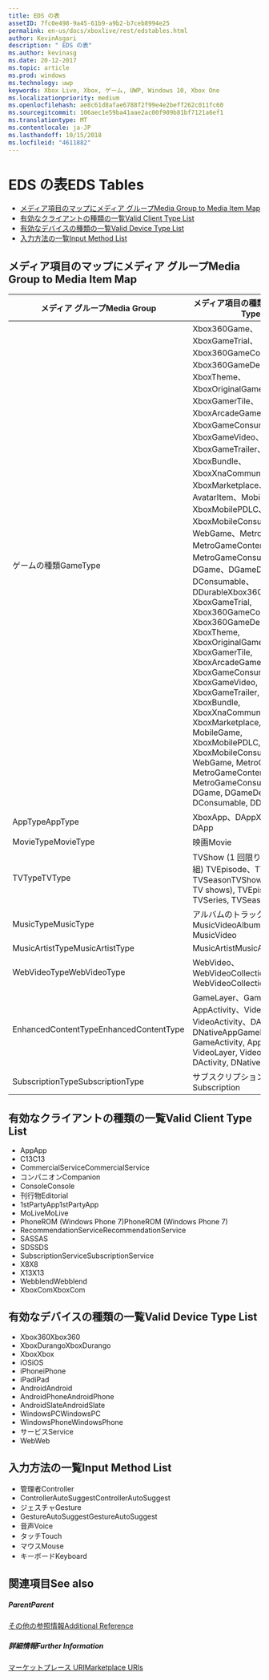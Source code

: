 ```yaml
---
title: EDS の表
assetID: 7fc0e498-9a45-61b9-a9b2-b7ceb8994e25
permalink: en-us/docs/xboxlive/rest/edstables.html
author: KevinAsgari
description: " EDS の表"
ms.author: kevinasg
ms.date: 20-12-2017
ms.topic: article
ms.prod: windows
ms.technology: uwp
keywords: Xbox Live, Xbox, ゲーム, UWP, Windows 10, Xbox One
ms.localizationpriority: medium
ms.openlocfilehash: ae8c61d8afae6788f2f99e4e2beff262c011fc60
ms.sourcegitcommit: 106aec1e59ba41aae2ac00f909b81bf7121a6ef1
ms.translationtype: MT
ms.contentlocale: ja-JP
ms.lasthandoff: 10/15/2018
ms.locfileid: "4611882"
---
```

# <a name="eds-tables"></a><span data-ttu-id="a1a87-104">EDS の表</span><span class="sxs-lookup"><span data-stu-id="a1a87-104">EDS Tables</span></span>

  * [<span data-ttu-id="a1a87-105">メディア項目のマップにメディア グループ</span><span class="sxs-lookup"><span data-stu-id="a1a87-105">Media Group to Media Item Map</span></span>](#ID4EQ)
  * [<span data-ttu-id="a1a87-106">有効なクライアントの種類の一覧</span><span class="sxs-lookup"><span data-stu-id="a1a87-106">Valid Client Type List</span></span>](#ID4EFD)
  * [<span data-ttu-id="a1a87-107">有効なデバイスの種類の一覧</span><span class="sxs-lookup"><span data-stu-id="a1a87-107">Valid Device Type List</span></span>](#ID4EPE)
  * [<span data-ttu-id="a1a87-108">入力方法の一覧</span><span class="sxs-lookup"><span data-stu-id="a1a87-108">Input Method List</span></span>](#ID4ERF)

<a id="ID4EQ"></a>


## <a name="media-group-to-media-item-map"></a><span data-ttu-id="a1a87-109">メディア項目のマップにメディア グループ</span><span class="sxs-lookup"><span data-stu-id="a1a87-109">Media Group to Media Item Map</span></span>

| <span data-ttu-id="a1a87-110">メディア グループ</span><span class="sxs-lookup"><span data-stu-id="a1a87-110">Media Group</span></span>| <span data-ttu-id="a1a87-111">メディア項目の種類</span><span class="sxs-lookup"><span data-stu-id="a1a87-111">Media Item Type</span></span>| 
| --- | --- |
| <span data-ttu-id="a1a87-112">ゲームの種類</span><span class="sxs-lookup"><span data-stu-id="a1a87-112">GameType</span></span>| <span data-ttu-id="a1a87-113">Xbox360Game、XboxGameTrial、Xbox360GameContent、Xbox360GameDemo、XboxTheme、XboxOriginalGame、XboxGamerTile、XboxArcadeGame、XboxGameConsumable、XboxGameVideo、XboxGameTrailer、XboxBundle、XboxXnaCommunityGame、XboxMarketplace、AvatarItem、MobileGame、XboxMobilePDLC、XboxMobileConsumable、WebGame、MetroGame、MetroGameContent、MetroGameConsumable、DGame、DGameDemo、DConsumable、DDurable</span><span class="sxs-lookup"><span data-stu-id="a1a87-113">Xbox360Game, XboxGameTrial, Xbox360GameContent, Xbox360GameDemo, XboxTheme, XboxOriginalGame, XboxGamerTile, XboxArcadeGame, XboxGameConsumable, XboxGameVideo, XboxGameTrailer, XboxBundle, XboxXnaCommunityGame, XboxMarketplace, AvatarItem, MobileGame, XboxMobilePDLC, XboxMobileConsumable, WebGame, MetroGame, MetroGameContent, MetroGameConsumable, DGame, DGameDemo, DConsumable, DDurable</span></span>|
| <span data-ttu-id="a1a87-114">AppType</span><span class="sxs-lookup"><span data-stu-id="a1a87-114">AppType</span></span>| <span data-ttu-id="a1a87-115">XboxApp、DApp</span><span class="sxs-lookup"><span data-stu-id="a1a87-115">XboxApp, DApp</span></span>|
| <span data-ttu-id="a1a87-116">MovieType</span><span class="sxs-lookup"><span data-stu-id="a1a87-116">MovieType</span></span>| <span data-ttu-id="a1a87-117">映画</span><span class="sxs-lookup"><span data-stu-id="a1a87-117">Movie</span></span>|
| <span data-ttu-id="a1a87-118">TVType</span><span class="sxs-lookup"><span data-stu-id="a1a87-118">TVType</span></span>| <span data-ttu-id="a1a87-119">TVShow (1 回限りのテレビ番組) TVEpisode、TVSeries、TVSeason</span><span class="sxs-lookup"><span data-stu-id="a1a87-119">TVShow (one-off TV shows), TVEpisode, TVSeries, TVSeason</span></span>|
| <span data-ttu-id="a1a87-120">MusicType</span><span class="sxs-lookup"><span data-stu-id="a1a87-120">MusicType</span></span>| <span data-ttu-id="a1a87-121">アルバムのトラックで MusicVideo</span><span class="sxs-lookup"><span data-stu-id="a1a87-121">Album, Track, MusicVideo</span></span>|
| <span data-ttu-id="a1a87-122">MusicArtistType</span><span class="sxs-lookup"><span data-stu-id="a1a87-122">MusicArtistType</span></span>| <span data-ttu-id="a1a87-123">MusicArtist</span><span class="sxs-lookup"><span data-stu-id="a1a87-123">MusicArtist</span></span>|
| <span data-ttu-id="a1a87-124">WebVideoType</span><span class="sxs-lookup"><span data-stu-id="a1a87-124">WebVideoType</span></span>| <span data-ttu-id="a1a87-125">WebVideo、WebVideoCollection</span><span class="sxs-lookup"><span data-stu-id="a1a87-125">WebVideo, WebVideoCollection</span></span>|
| <span data-ttu-id="a1a87-126">EnhancedContentType</span><span class="sxs-lookup"><span data-stu-id="a1a87-126">EnhancedContentType</span></span>| <span data-ttu-id="a1a87-127">GameLayer、GameActivity、AppActivity、VideoLayer、VideoActivity、DActivity、DNativeApp</span><span class="sxs-lookup"><span data-stu-id="a1a87-127">GameLayer, GameActivity, AppActivity, VideoLayer, VideoActivity, DActivity, DNativeApp</span></span>|
| <span data-ttu-id="a1a87-128">SubscriptionType</span><span class="sxs-lookup"><span data-stu-id="a1a87-128">SubscriptionType</span></span>| <span data-ttu-id="a1a87-129">サブスクリプション</span><span class="sxs-lookup"><span data-stu-id="a1a87-129">Subscription</span></span>|

<a id="ID4EFD"></a>


## <a name="valid-client-type-list"></a><span data-ttu-id="a1a87-130">有効なクライアントの種類の一覧</span><span class="sxs-lookup"><span data-stu-id="a1a87-130">Valid Client Type List</span></span>

   * <span data-ttu-id="a1a87-131">App</span><span class="sxs-lookup"><span data-stu-id="a1a87-131">App</span></span>
   * <span data-ttu-id="a1a87-132">C13</span><span class="sxs-lookup"><span data-stu-id="a1a87-132">C13</span></span>
   * <span data-ttu-id="a1a87-133">CommercialService</span><span class="sxs-lookup"><span data-stu-id="a1a87-133">CommercialService</span></span>
   * <span data-ttu-id="a1a87-134">コンパニオン</span><span class="sxs-lookup"><span data-stu-id="a1a87-134">Companion</span></span>
   * <span data-ttu-id="a1a87-135">Console</span><span class="sxs-lookup"><span data-stu-id="a1a87-135">Console</span></span>
   * <span data-ttu-id="a1a87-136">刊行物</span><span class="sxs-lookup"><span data-stu-id="a1a87-136">Editorial</span></span>
   * <span data-ttu-id="a1a87-137">1stPartyApp</span><span class="sxs-lookup"><span data-stu-id="a1a87-137">1stPartyApp</span></span>
   * <span data-ttu-id="a1a87-138">MoLive</span><span class="sxs-lookup"><span data-stu-id="a1a87-138">MoLive</span></span>
   * <span data-ttu-id="a1a87-139">PhoneROM (Windows Phone 7)</span><span class="sxs-lookup"><span data-stu-id="a1a87-139">PhoneROM (Windows Phone 7)</span></span>
   * <span data-ttu-id="a1a87-140">RecommendationService</span><span class="sxs-lookup"><span data-stu-id="a1a87-140">RecommendationService</span></span>
   * <span data-ttu-id="a1a87-141">SAS</span><span class="sxs-lookup"><span data-stu-id="a1a87-141">SAS</span></span>
   * <span data-ttu-id="a1a87-142">SDS</span><span class="sxs-lookup"><span data-stu-id="a1a87-142">SDS</span></span>
   * <span data-ttu-id="a1a87-143">SubscriptionService</span><span class="sxs-lookup"><span data-stu-id="a1a87-143">SubscriptionService</span></span>
   * <span data-ttu-id="a1a87-144">X8</span><span class="sxs-lookup"><span data-stu-id="a1a87-144">X8</span></span>
   * <span data-ttu-id="a1a87-145">X13</span><span class="sxs-lookup"><span data-stu-id="a1a87-145">X13</span></span>
   * <span data-ttu-id="a1a87-146">Webblend</span><span class="sxs-lookup"><span data-stu-id="a1a87-146">Webblend</span></span>
   * <span data-ttu-id="a1a87-147">XboxCom</span><span class="sxs-lookup"><span data-stu-id="a1a87-147">XboxCom</span></span>

<a id="ID4EPE"></a>


## <a name="valid-device-type-list"></a><span data-ttu-id="a1a87-148">有効なデバイスの種類の一覧</span><span class="sxs-lookup"><span data-stu-id="a1a87-148">Valid Device Type List</span></span>

   * <span data-ttu-id="a1a87-149">Xbox360</span><span class="sxs-lookup"><span data-stu-id="a1a87-149">Xbox360</span></span>
   * <span data-ttu-id="a1a87-150">XboxDurango</span><span class="sxs-lookup"><span data-stu-id="a1a87-150">XboxDurango</span></span>
   * <span data-ttu-id="a1a87-151">Xbox</span><span class="sxs-lookup"><span data-stu-id="a1a87-151">Xbox</span></span>
   * <span data-ttu-id="a1a87-152">iOS</span><span class="sxs-lookup"><span data-stu-id="a1a87-152">iOS</span></span>
   * <span data-ttu-id="a1a87-153">iPhone</span><span class="sxs-lookup"><span data-stu-id="a1a87-153">iPhone</span></span>
   * <span data-ttu-id="a1a87-154">iPad</span><span class="sxs-lookup"><span data-stu-id="a1a87-154">iPad</span></span>
   * <span data-ttu-id="a1a87-155">Android</span><span class="sxs-lookup"><span data-stu-id="a1a87-155">Android</span></span>
   * <span data-ttu-id="a1a87-156">AndroidPhone</span><span class="sxs-lookup"><span data-stu-id="a1a87-156">AndroidPhone</span></span>
   * <span data-ttu-id="a1a87-157">AndroidSlate</span><span class="sxs-lookup"><span data-stu-id="a1a87-157">AndroidSlate</span></span>
   * <span data-ttu-id="a1a87-158">WindowsPC</span><span class="sxs-lookup"><span data-stu-id="a1a87-158">WindowsPC</span></span>
   * <span data-ttu-id="a1a87-159">WindowsPhone</span><span class="sxs-lookup"><span data-stu-id="a1a87-159">WindowsPhone</span></span>
   * <span data-ttu-id="a1a87-160">サービス</span><span class="sxs-lookup"><span data-stu-id="a1a87-160">Service</span></span>
   * <span data-ttu-id="a1a87-161">Web</span><span class="sxs-lookup"><span data-stu-id="a1a87-161">Web</span></span>

<a id="ID4ERF"></a>


## <a name="input-method-list"></a><span data-ttu-id="a1a87-162">入力方法の一覧</span><span class="sxs-lookup"><span data-stu-id="a1a87-162">Input Method List</span></span>

   * <span data-ttu-id="a1a87-163">管理者</span><span class="sxs-lookup"><span data-stu-id="a1a87-163">Controller</span></span>
   * <span data-ttu-id="a1a87-164">ControllerAutoSuggest</span><span class="sxs-lookup"><span data-stu-id="a1a87-164">ControllerAutoSuggest</span></span>
   * <span data-ttu-id="a1a87-165">ジェスチャ</span><span class="sxs-lookup"><span data-stu-id="a1a87-165">Gesture</span></span>
   * <span data-ttu-id="a1a87-166">GestureAutoSuggest</span><span class="sxs-lookup"><span data-stu-id="a1a87-166">GestureAutoSuggest</span></span>
   * <span data-ttu-id="a1a87-167">音声</span><span class="sxs-lookup"><span data-stu-id="a1a87-167">Voice</span></span>
   * <span data-ttu-id="a1a87-168">タッチ</span><span class="sxs-lookup"><span data-stu-id="a1a87-168">Touch</span></span>
   * <span data-ttu-id="a1a87-169">マウス</span><span class="sxs-lookup"><span data-stu-id="a1a87-169">Mouse</span></span>
   * <span data-ttu-id="a1a87-170">キーボード</span><span class="sxs-lookup"><span data-stu-id="a1a87-170">Keyboard</span></span>

<a id="ID4EJG"></a>


## <a name="see-also"></a><span data-ttu-id="a1a87-171">関連項目</span><span class="sxs-lookup"><span data-stu-id="a1a87-171">See also</span></span>

<a id="ID4ELG"></a>


##### <a name="parent"></a><span data-ttu-id="a1a87-172">Parent</span><span class="sxs-lookup"><span data-stu-id="a1a87-172">Parent</span></span>  

[<span data-ttu-id="a1a87-173">その他の参照情報</span><span class="sxs-lookup"><span data-stu-id="a1a87-173">Additional Reference</span></span>](atoc-xboxlivews-reference-additional.md)


<a id="ID4EXG"></a>


##### <a name="further-information"></a><span data-ttu-id="a1a87-174">詳細情報</span><span class="sxs-lookup"><span data-stu-id="a1a87-174">Further Information</span></span>

[<span data-ttu-id="a1a87-175">マーケットプレース URI</span><span class="sxs-lookup"><span data-stu-id="a1a87-175">Marketplace URIs</span></span>](../uri/marketplace/atoc-reference-marketplace.md)
